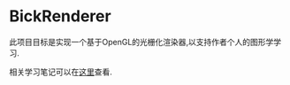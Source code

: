 <!--
 * @Author: Vanish
 * @Date: 2024-09-13 21:46:04
 * @LastEditTime: 2024-09-13 22:23:10
 * Also View: http://vanishing.cc
 * Copyright@ https://creativecommons.org/licenses/by/4.0/deed.zh-hans
-->
# BickRenderer

此项目目标是实现一个基于OpenGL的光栅化渲染器,以支持作者个人的图形学学习.

相关学习笔记可以在[这里](http://vanishing.cc/)查看.